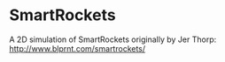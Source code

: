 # SmartRockets
A 2D simulation of SmartRockets originally by Jer Thorp: http://www.blprnt.com/smartrockets/
